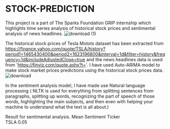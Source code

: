 # STOCK-PREDICTION

This project is a part of The Sparks Foundation GRIP internship which highlights time series analysis of historical stock prices and sentimental analysis of news headlines.
![download (1)](https://user-images.githubusercontent.com/66546997/121324990-dee28d80-c92e-11eb-97c6-5db7cb465ba3.png)


The historical stock prices of Tesla Motots dataset has been extracted from https://finance.yahoo.com/quote/TSLA/history?period1=1465430400&period2=1623196800&interval=1d&filter=history&frequency=1d&includeAdjustedClose=true
and the news headlines data is used from 'https://finviz.com/quote.ashx?t='.
I have used Auto-ARIMA model to make stock market prices predictions using the historical stock prices data. 
![download](https://user-images.githubusercontent.com/66546997/121324549-7693ac00-c92e-11eb-9741-e152c2640681.png)

In the sentiment analysis model, I have made use Natural language processing ( NLTK is used for everything from splitting sentences from paragraphs, splitting up words, recognizing the part of speech of those words, highlighting the main subjects, and then even with helping your machine to understand what the text is all about.)

Result for sentimental analysis.
       Mean Sentiment
Ticker                
TSLA              0.05

